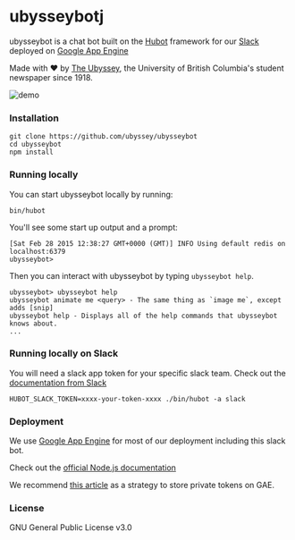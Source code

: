 # ubysseybotj

ubysseybot is a chat bot built on the [Hubot][hubot] framework for our [Slack][slack] deployed on [Google App Engine][gae]

Made with ❤️ by [The Ubyssey][ubyssey], the University of British Columbia's student newspaper since 1918.

[hubot]: https://hubot.github.com/
[slack]: http://slack.com/
[gae]: https://cloud.google.com/appengine/
[ubyssey]: https://www.ubyssey.ca/

![demo](https://i.imgur.com/Baq8jD6.gif)


### Installation

    git clone https://github.com/ubyssey/ubysseybot
    cd ubysseybot
    npm install

### Running locally

You can start ubysseybot locally by running:

    bin/hubot

You'll see some start up output and a prompt:

    [Sat Feb 28 2015 12:38:27 GMT+0000 (GMT)] INFO Using default redis on localhost:6379
    ubysseybot>

Then you can interact with ubysseybot by typing `ubysseybot help`.

    ubysseybot> ubysseybot help
    ubysseybot animate me <query> - The same thing as `image me`, except adds [snip]
    ubysseybot help - Displays all of the help commands that ubysseybot knows about.
    ...

### Running locally on Slack

You will need a slack app token for your specific slack team.
Check out the [documentation from Slack][hubot-slack-doc]

    HUBOT_SLACK_TOKEN=xxxx-your-token-xxxx ./bin/hubot -a slack

[hubot-slack-doc]: https://slackapi.github.io/hubot-slack/

### Deployment

We use [Google App Engine][gae] for most of our deployment including this slack bot.

Check out the [official Node.js documentation][gae-node]

We recommend [this article][gae-variable] as a strategy to store private tokens on GAE.

[gae-node]: https://cloud.google.com/appengine/docs/flexible/nodejs/
[gae-variable]: http://gunargessner.com/gcloud-env-vars/

### License
GNU General Public License v3.0
